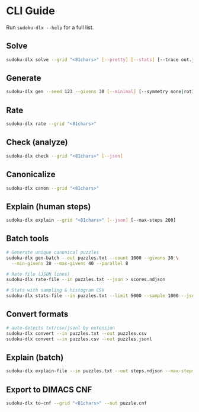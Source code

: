 # CLI Guide

Run `sudoku-dlx --help` for a full list.

<!-- core -->
## Solve
```bash
sudoku-dlx solve --grid "<81chars>" [--pretty] [--stats] [--trace out.json] [--crosscheck sat]
```

## Generate
```bash
sudoku-dlx gen --seed 123 --givens 30 [--minimal] [--symmetry none|rot180|mix] [--pretty]
```

## Rate
```bash
sudoku-dlx rate --grid "<81chars>"
```

## Check (analyze)
```bash
sudoku-dlx check --grid "<81chars>" [--json]
```

## Canonicalize
```bash
sudoku-dlx canon --grid "<81chars>"
```

## Explain (human steps)
```bash
sudoku-dlx explain --grid "<81chars>" [--json] [--max-steps 200]
```

## Batch tools
```bash
# Generate unique canonical puzzles
sudoku-dlx gen-batch --out puzzles.txt --count 1000 --givens 30 \
  --min-givens 28 --max-givens 40 --parallel 8

# Rate file (JSON lines)
sudoku-dlx rate-file --in puzzles.txt --json > scores.ndjson

# Stats with sampling & histogram CSV
sudoku-dlx stats-file --in puzzles.txt --limit 5000 --sample 1000 --json stats.json
```

<!-- extras -->
## Convert formats
```bash
# auto-detects txt/csv/jsonl by extension
sudoku-dlx convert --in puzzles.txt --out puzzles.csv
sudoku-dlx convert --in puzzles.csv --out puzzles.jsonl
```

## Explain (batch)
```bash
sudoku-dlx explain-file --in puzzles.txt --out steps.ndjson --max-steps 200
```

## Export to DIMACS CNF
```bash
sudoku-dlx to-cnf --grid "<81chars>" --out puzzle.cnf
```
